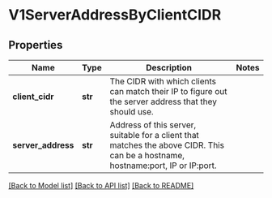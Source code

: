 # V1ServerAddressByClientCIDR

## Properties
Name | Type | Description | Notes
------------ | ------------- | ------------- | -------------
**client_cidr** | **str** | The CIDR with which clients can match their IP to figure out the server address that they should use. |
**server_address** | **str** | Address of this server, suitable for a client that matches the above CIDR. This can be a hostname, hostname:port, IP or IP:port. |

[[Back to Model list]](../README.md#documentation-for-models) [[Back to API list]](../README.md#documentation-for-api-endpoints) [[Back to README]](../README.md)


